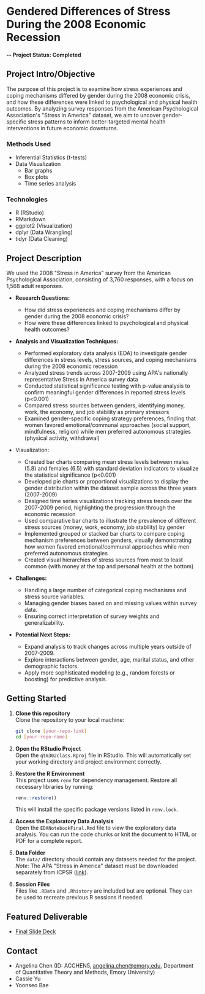 # Gendered Differences of Stress During the 2008 Economic Recession

#### -- Project Status: Completed

## Project Intro/Objective
The purpose of this project is to examine how stress experiences and coping mechanisms differed by gender during the 2008 economic crisis, and how these differences were linked to psychological and physical health outcomes. By analyzing survey responses from the American Psychological Association's "Stress in America" dataset, we aim to uncover gender-specific stress patterns to inform better-targeted mental health interventions in future economic downturns.


### Methods Used
* Inferential Statistics (t-tests)
* Data Visualization
  * Bar graphs
  * Box plots
  * Time series analysis

### Technologies
* R (RStudio)
* RMarkdown
* ggplot2 (Visualization)
* dplyr (Data Wrangling)
* tidyr (Data Cleaning)

## Project Description
We used the 2008 "Stress in America" survey from the American Psychological Association, consisting of 3,760 responses, with a focus on 1,568 adult responses.

- **Research Questions:**
  - How did stress experiences and coping mechanisms differ by gender during the 2008 economic crisis?
  - How were these differences linked to psychological and physical health outcomes?

- **Analysis and Visualization Techniques:**
  - Performed exploratory data analysis (EDA) to investigate gender differences in stress levels, stress sources, and coping mechanisms during the 2008 economic recession
  - Analyzed stress trends across 2007-2009 using APA's nationally representative Stress in America survey data
  - Conducted statistical significance testing with p-value analysis to confirm meaningful gender differences in reported stress levels (p<0.001)
  - Compared stress sources between genders, identifying money, work, the economy, and job stability as primary stressors
  - Examined gender-specific coping strategy preferences, finding that women favored emotional/communal approaches (social support, mindfulness, religion) while men preferred autonomous strategies (physical activity, withdrawal)
- Visualization:
  - Created bar charts comparing mean stress levels between males (5.8) and females (6.5) with standard deviation indicators to visualize the statistical significance (p<0.001)
  - Developed pie charts or proportional visualizations to display the gender distribution within the dataset sample across the three years (2007-2009)
  - Designed time series visualizations tracking stress trends over the 2007-2009 period, highlighting the progression through the economic recession
  - Used comparative bar charts to illustrate the prevalence of different stress sources (money, work, economy, job stability) by gender
  - Implemented grouped or stacked bar charts to compare coping mechanism preferences between genders, visually demonstrating how women favored emotional/communal approaches while men preferred autonomous strategies
  - Created visual hierarchies of stress sources from most to least common (with money at the top and personal health at the bottom)

- **Challenges:**
  - Handling a large number of categorical coping mechanisms and stress source variables.
  - Managing gender biases based on and missing values within survey data.
  - Ensuring correct interpretation of survey weights and generalizability.

- **Potential Next Steps:**
  - Expand analysis to track changes across multiple years outside of 2007-2009.
  - Explore interactions between gender, age, marital status, and other demographic factors.
  - Apply more sophisticated modeling (e.g., random forests or boosting) for predictive analysis.

## Getting Started

1. **Clone this repository**  
   Clone the repository to your local machine:
   ```bash
   git clone [your-repo-link]
   cd [your-repo-name]
   ```

2. **Open the RStudio Project**  
   Open the `qtm302class.Rproj` file in RStudio. This will automatically set your working directory and project environment correctly.

3. **Restore the R Environment**  
   This project uses `renv` for dependency management. Restore all necessary libraries by running:
   ```r
   renv::restore()
   ```
   This will install the specific package versions listed in `renv.lock`.

4. **Access the Exploratory Data Analysis**  
   Open the `EDANotebookFinal.Rmd` file to view the exploratory data analysis. You can run the code chunks or knit the document to HTML or PDF for a complete report.

5. **Data Folder**  
   The `data/` directory should contain any datasets needed for the project.  
   *Note:* The APA "Stress in America" dataset must be downloaded separately from ICPSR ([link](https://doi.org/10.3886/ICPSR37288.v2)).

6. **Session Files**  
   Files like `.RData` and `.Rhistory` are included but are optional. They can be used to recreate previous R sessions if needed.


## Featured Deliverable
* [Final Slide Deck]([https://docs.google.com/presentation/d/1UtZyBbUDP3E7EUyHZbA9DxTydvEjCJLNcWkVNjZLvf4/edit?usp=sharing])


## Contact
* Angelina Chen (ID: ACCHEN5, angelina.chen@emory.edu, Department of Quantitative Theory and Methods, Emory University)
* Cassie Yu
* Yoonseo Bae
